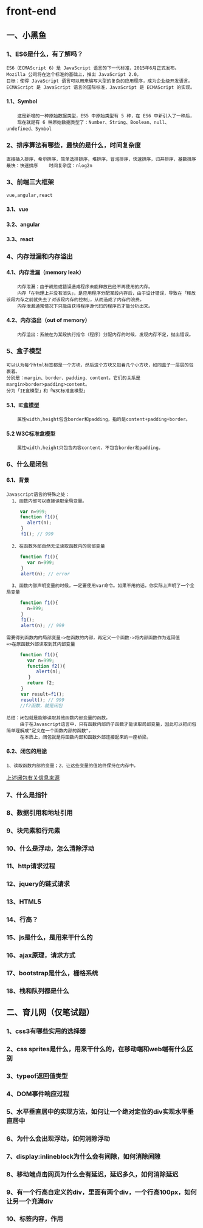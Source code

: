 # front-end
## 一、小黑鱼
### 1、ES6是什么，有了解吗？
    ES6（ECMAScript 6）是 JavaScript 语言的下一代标准，2015年6月正式发布。Mozilla 公司将在这个标准的基础上，推出 JavaScript 2.0。
    目标：使得 JavaScript 语言可以用来编写大型的复杂的应用程序，成为企业级开发语言。
    ECMAScript 是 JavaScript 语言的国际标准，JavaScript 是 ECMAScript 的实现。
####  1.1、Symbol
        这是新增的一种原始数据类型，ES5 中原始类型有 5 种，在 ES6 中新引入了一种后，
        现在就是有 6 种原始数据类型了：Number、String、Boolean、null、undefined、Symbol


### 2、排序算法有哪些，最快的是什么，时间复杂度
    直接插入排序，希尔排序，简单选择排序，堆排序，冒泡排序，快速排序，归并排序，基数排序
    最快：快速排序    时间复杂度：nlog2n

### 3、前端三大框架
    vue,angular,react
#### 3.1、vue
#### 3.2、angular
#### 3.3、react
    
### 4、内存泄漏和内存溢出
#### 4.1、内存泄漏（memory leak）
        内存泄漏：由于疏忽或错误造成程序未能释放已经不再使用的内存。
        内存「在物理上并没有消失」，是应用程序分配某段内存后，由于设计错误，导致在「释放该段内存之前就失去了对该段内存的控制」，从而造成了内存的浪费。
        内存泄漏通常情况下只能由获得程序源代码的程序员才能分析出来。
#### 4.2、内存溢出（out of memory）
        内存溢出：系统在为某段执行指令（程序）分配内存的时候，发现内存不足，抛出错误。        
        
### 5、盒子模型
    可以认为每个html标签都是一个方块，然后这个方块又包着几个小方块，如同盒子一层层的包裹着。
    分别是：margin、border、padding、content。它们的关系是margin>border>padding>content。
    分为「IE盒模型」和「W3C标准盒模型」
#### 5.1、IE盒模型
        属性width,height包含border和padding，指的是content+padding+border。
#### 5.2 W3C标准盒模型
        属性width,height只包含内容content，不包含border和padding。

### 6、什么是闭包
#### 6.1、背景
    Javascript语言的特殊之处：
      1、函数内部可以直接读取全局变量。
```js
     var n=999;
     function f1(){
　　　　 alert(n);
　　  }
　　  f1(); // 999    
```
      2、在函数外部自然无法读取函数内的局部变量
```js
     function f1(){
　　　　 var n=999;
　　  }
　　  alert(n); // error
```
      3、函数内部声明变量的时候，一定要使用var命令。如果不用的话，你实际上声明了一个全局变量
```js
     function f1(){
　　　　 n=999;
　　  }
　　  f1();
　　  alert(n); // 999
```
    需要得到函数内的局部变量->在函数的内部，再定义一个函数->将内部函数作为返回值
    =>在原函数外部读取到其内部变量
```js
     function f1(){
　　　　 var n=999;
　　　　 function f2(){
　　　　　 　alert(n); 
　　　   }
　　　　 return f2;
　　  }
　　  var result=f1();
　　  result(); // 999
     //f2函数，就是闭包
```    
    总结：闭包就是能够读取其他函数内部变量的函数。
         由于在Javascript语言中，只有函数内部的子函数才能读取局部变量，因此可以把闭包简单理解成"定义在一个函数内部的函数"。
         在本质上，闭包就是将函数内部和函数外部连接起来的一座桥梁。
#### 6.2、闭包的用途
    1、读取函数内部的变量；2、让这些变量的值始终保持在内存中。
    
[上述闭包有关信息来源](http://www.ruanyifeng.com/blog/2009/08/learning_javascript_closures.html)
    
    
### 7、什么是指针
### 8、数据引用和地址引用
### 9、块元素和行元素
### 10、什么是浮动，怎么清除浮动
### 11、http请求过程
### 12、jquery的链式请求
### 13、HTML5
### 14、行高？
### 15、js是什么，是用来干什么的
### 16、ajax原理，请求方式
### 17、bootstrap是什么，栅格系统
### 18、栈和队列都是什么

## 二、育儿网（仅笔试题）
### 1、css3有哪些实用的选择器
### 2、css sprites是什么，用来干什么的，在移动端和web端有什么区别
### 3、typeof返回值类型
### 4、DOM事件响应过程
### 5、水平垂直居中的实现方法，如何让一个绝对定位的div实现水平垂直居中
### 6、为什么会出现浮动，如何消除浮动
### 7、display:inlineblock为什么会有间隙，如何消除间隙
### 8、移动端点击网页为什么会有延迟，延迟多久，如何消除延迟
### 9、有一个行高自定义的div，里面有两个div，一个行高100px，如何让另一个充满div
### 10、<meta>标签内容，作用
